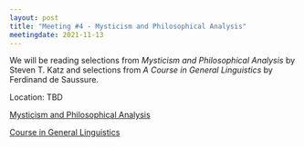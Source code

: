 ```yaml
---
layout: post
title: "Meeting #4 - Mysticism and Philosophical Analysis"
meetingdate: 2021-11-13
---
```

We will be reading selections from *Mysticism and Philosophical Analysis* by Steven T. Katz and selections from *A Course in General Linguistics* by Ferdinand de Saussure.  

Location: TBD 

[Mysticism and Philosophical Analysis](/files/language_epistemology_mysticism.pdf)

[Course in General Linguistics](/files/saussure_course_in_general_linguistics.pdf)
